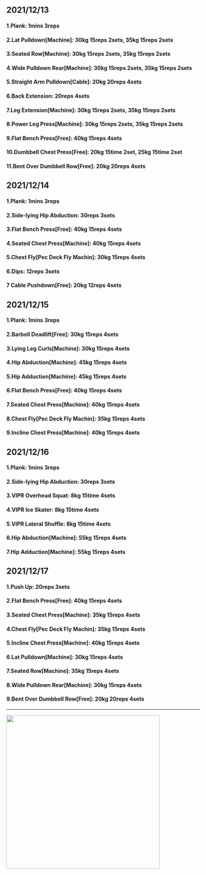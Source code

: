 ## 2021/12/13
#### 1.Plank: 1mins 3reps
#### 2.Lat Pulldown\[Machine\]: 30kg 15reps 2sets, 35kg 15reps 2sets
#### 3.Seated Row\[Machine]: 30kg 15reps 2sets, 35kg 15reps 2sets
#### 4.Wide Pulldown Rear\[Machine\]: 30kg 15reps 2sets, 35kg 15reps 2sets
#### 5.Straight Arm Pulldown\[Cable\]: 20kg 20reps 4sets
#### 6.Back Extension: 20reps 4sets
#### 7.Leg Extension\[Machine]: 30kg 15reps 2sets, 35kg 15reps 2sets
#### 8.Power Leg Press\[Machine\]: 30kg 15reps 2sets, 35kg 15reps 2sets
#### 9.Flat Bench Press\[Free\]: 40kg 15reps 4sets
#### 10.Dumbbell Chest Press\[Free\]: 20kg 15time 2set, 25kg 15time 2set
#### 11.Bent Over Dumbbell Row\[Free\]: 20kg 20reps 4sets

## 2021/12/14
#### 1.Plank: 1mins 3reps
#### 2.Side-lying Hip Abduction: 30reps 3sets
#### 3.Flat Bench Press\[Free\]: 40kg 15reps 4sets
#### 4.Seated Chest Press\[Machine\]: 40kg 15reps 4sets
#### 5.Chest Fly\[Pec Deck Fly Machin]: 30kg 15reps 4sets
#### 6.Dips: 12reps 3sets
#### 7 Cable Pushdown\[Free\]: 20kg 12reps 4sets

## 2021/12/15
#### 1.Plank: 1mins 3reps
#### 2.Barbell Deadlift\[Free\]: 30kg 15reps 4sets
#### 3.Lying Leg Curls\[Machine\]: 30kg 15reps 4sets
#### 4.Hip Abduction\[Machine\]: 45kg 15reps 4sets
#### 5.Hip Adduction\[Machine\]: 45kg 15reps 4sets
#### 6.Flat Bench Press\[Free\]: 40kg 15reps 4sets
#### 7.Seated Chest Press\[Machine\]: 40kg 15reps 4sets
#### 8.Chest Fly\[Pec Deck Fly Machin]: 35kg 15reps 4sets
#### 9.Incline Chest Press\[Machine\]: 40kg 15reps 4sets

## 2021/12/16
#### 1.Plank: 1mins 3reps
#### 2.Side-lying Hip Abduction: 30reps 3sets
#### 3.VIPR Overhead Squat: 8kg 15time 4sets
#### 4.VIPR Ice Skater: 8kg 15time 4sets
#### 5.VIPR Lateral Shuffle: 8kg 15time 4sets
#### 6.Hip Abduction\[Machine\]: 55kg 15reps 4sets
#### 7.Hip Adduction\[Machine\]: 55kg 15reps 4sets

## 2021/12/17
#### 1.Push Up: 20reps 3sets
#### 2.Flat Bench Press\[Free\]: 40kg 15reps 4sets
#### 3.Seated Chest Press\[Machine\]: 35kg 15reps 4sets
#### 4.Chest Fly\[Pec Deck Fly Machin]: 35kg 15reps 4sets
#### 5.Incline Chest Press\[Machine\]: 40kg 15reps 4sets
#### 6.Lat Pulldown\[Machine\]: 30kg 15reps 4sets
#### 7.Seated Row\[Machine\]: 35kg 15reps 4sets
#### 8.Wide Pulldown Rear\[Machine\]: 30kg 15reps 4sets
#### 9.Bent Over Dumbbell Row\[Free\]: 20kg 20reps 4sets

---

<img src='./_resources/__021.jpg' width='400px' />
